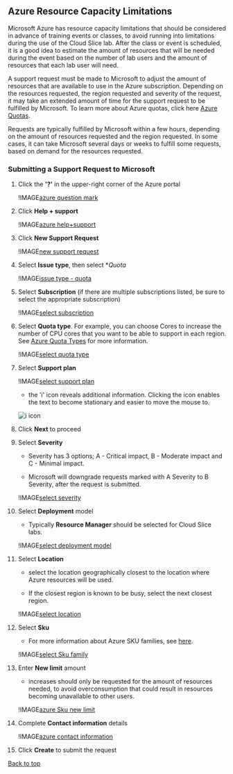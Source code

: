 ## Azure Resource Capacity Limitations

Microsoft Azure has resource capacity limitations that should be considered in advance of training events or classes, to avoid running into limitations during the use of the Cloud Slice lab. After the class or event is scheduled, it is a good idea to estimate the amount of resources that will be needed during the event based on the number of lab users and the amount of resources that each lab user will need.

A support request must be made to Microsoft to adjust the amount of resources that are available to use in the Azure subscription. Depending on the resources requested, the region requested and severity of the request, it may take an extended amount of time for the support request to be fulfilled by Microsoft. To learn more about Azure quotas, click here [Azure Quotas](https://docs.microsoft.com/en-us/azure/azure-subscription-service-limits).

Requests are typically fulfilled by Microsoft within a few hours, depending on the amount of resources requested and the region requested. In some cases, it can take Microsoft several days or weeks to fulfill some requests, based on demand for the resources requested.

### Submitting a Support Request to Microsoft

1. Click the **'?'** in the upper-right corner of the Azure portal

    !IMAGE[azure question mark](images/azure-help-question-mark.png)

1. Click **Help + support**

    !IMAGE[azure help+support](images/azure-help-button.png)

1. Click **New Support Request**

    !IMAGE[new support request](images/azure-new-support-request.png)

1. Select **Issue type**, then select **Quota*

    !IMAGE[issue type - quota](images/azure-issue-type-quota.png)

1. Select **Subscription** (if there are multiple subscriptions listed, be sure to select the appropriate subscription)

    !IMAGE[select subscription](images/azure-select-subscription.png) 

1. Select **Quota type**. For example, you can choose Cores to increase the number of CPU cores that you want to be able to support in each region. See <a href="https://docs.microsoft.com/en-us/azure/azure-stack/azure-stack-quota-types">Azure Quota Types</a> for more information.

    !IMAGE[select quota type](images/azure-select-quota-types.png)

1. Select **Support plan**

    !IMAGE[select support plan](images/azure-support-plan.png)
    - the 'i' icon reveals additional information. Clicking the icon enables the text to become stationary and easier to move the mouse  to. 

    ![i icon](images/azure-i-icon.gif)

1. Click **Next** to proceed

1. Select **Severity** 

    - Severity has 3 options; A - Critical impact, B - Moderate impact and C - Minimal impact.
  
    - Microsoft will downgrade requests marked with A Severity to B Severity, after the request is submitted.
    
    !IMAGE[select severity](images/azure-severity.png)

1. Select **Deployment** model
    - Typically **Resource Manager** should be selected for Cloud Slice labs.
    
    !IMAGE[select deployment model](images/azure-deployment-model.png)
    
1. Select **Location**

    - select the location geographically closest to the location where Azure resources will be used.
  
    - If the closest region is known to be busy, select the next closest region. 
    
    !IMAGE[select location](images/azure-select-location.png)

1. Select **Sku** 
    - For more information about Azure SKU families, see [here](https://azure.microsoft.com/en-ca/pricing/details/virtual-machines/series/).
    
    !IMAGE[select Sku family](images/azure-sku-family.png)

1. Enter **New limit** amount
    - increases should only be requested for the amount of resources needed, to avoid overconsumption that could result in resources becoming unavailable to other users. 
    
    !IMAGE[azure Sku new limit](images/azure-sku-new-limit.png)

1. Complete **Contact information** details

    !IMAGE[azure contact information](images/azure-contact-information.png)

1. Click **Create** to submit the request

[Back to top](#azure-resource-capacity-limitations)
